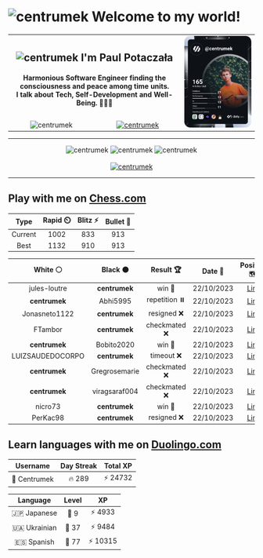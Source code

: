 <h1>
  <img
    src="https://emojis.slackmojis.com/emojis/images/1531849430/4246/blob-sunglasses.gif"
    width="30"
    alt="centrumek"
  />
  Welcome to my world!
</h1>

<table>
  <tbody>
    <tr>
      <td align="center" width="70%" colspan="2">
        <h2>
          <img
            src="https://raw.githubusercontent.com/MartinHeinz/MartinHeinz/master/wave.gif"
            width="30px"
            alt="centrumek"
          />
          I'm Paul Potaczała
        </h2>
        <h4>
          Harmonious Software Engineer finding the consciousness and peace among time units.
          <br/>
          I talk about Tech, Self-Development and Well-Being. 🌿🧘🚀
        </h4>
      </td>
      <td width="30%" rowspan="2">
        <a href="https://app.daily.dev/centrumek">
          <img
            src="./devcard.svg"
            alt="centrumek"
          />
        </a>
      </td>
    </tr>
    <tr align="center">
      <td>
        <img
          src="https://komarev.com/ghpvc/?username=centrumek&label=visitors&color=0e75b6&style=flat"
          alt="centrumek"
        >
      </td>
      <td>
        <a href="https://stackoverflow.com/users/14496012/centrumek">
          <img
            src="https://stackoverflow.com/users/flair/14496012.png?theme=dark"
            alt="centrumek"
          >
        </a>
      </td>
    </tr>
  </tbody>
</table>

---
<div align="center">
  <img 
    src="https://github-readme-stats.vercel.app/api?username=centrumek&show_icons=true&count_private=true&theme=dark&hide_border=true&hide=issues,contribs&bg_color=00000000"
    alt="centrumek"
  />
  <img
    src="https://github-readme-stats.vercel.app/api/top-langs/?username=centrumek&layout=compact&hide_border=true&theme=dark&bg_color=00000000&langs_count=6&exclude_repo=air-statistic-app"
    alt="centrumek"
  />
  <img 
    src="https://github-readme-streak-stats.herokuapp.com?user=centrumek&theme=dark&hide_border=true&background=FFFFFF00"
    alt="centrumek"
  />
  <br/>
  <br/>
  <a href="https://www.buymeacoffee.com/centrumek">
    <img
      src="https://cdn.buymeacoffee.com/buttons/v2/default-orange.png"
      height="50"
      width="210"
      alt="centrumek"
    />
  </a>
</div>

---

## Play with me on [Chess.com](https://www.chess.com/member/centrumek)

<div align="center">
<!--START_SECTION:chessStats-->
<!-- Automatically generated with https://github.com/Balastrong/chess-stats-action -->

| Type | Rapid ⏲️ | Blitz ⚡ | Bullet 🔫 |
|:---:|:---:|:---:|:---:|
| Current | 1002 | 833 | 913 |
| Best | 1132 | 910 | 913 |

| White ⚪ | Black ⚫ | Result 🏆 | Date 📅 | Position 🗺️ | Type 🕕 |
|:---:|:---:|:---:|:---:|:---:|:---:|
| jules-loutre | **centrumek** | win 🥇 | 22/10/2023 | <a href="http://www.ee.unb.ca/cgi-bin/tervo/fen.pl?select=8/3k4/R3R3/8/5P2/6p1/P5K1/8 w - -">Link</a> | Blitz |
| **centrumek** | Abhi5995 | repetition ⏸️ | 22/10/2023 | <a href="http://www.ee.unb.ca/cgi-bin/tervo/fen.pl?select=3rr1k1/ppp2Q1p/8/6PB/4P2q/P1P5/1P6/1R4K1 b - -">Link</a> | Blitz |
| Jonasneto1122 | **centrumek** | resigned ❌ | 22/10/2023 | <a href="http://www.ee.unb.ca/cgi-bin/tervo/fen.pl?select=rnbBkb1r/2p2ppp/p3p3/1p1nP3/2pP4/2N2N2/PP3PPP/R2QKB1R b KQkq -">Link</a> | Blitz |
| FTambor | **centrumek** | checkmated ❌ | 22/10/2023 | <a href="http://www.ee.unb.ca/cgi-bin/tervo/fen.pl?select=8/8/8/8/P7/4p3/1P1bKpkQ/7R b - -">Link</a> | Blitz |
| **centrumek** | Bobito2020 | win 🥇 | 22/10/2023 | <a href="http://www.ee.unb.ca/cgi-bin/tervo/fen.pl?select=6k1/5ppp/1p2p3/3p4/8/P1K1PP2/6PP/7R b - -">Link</a> | Blitz |
| LUIZSAUDEDOCORPO | **centrumek** | timeout ❌ | 22/10/2023 | <a href="http://www.ee.unb.ca/cgi-bin/tervo/fen.pl?select=8/8/3B2k1/3R4/p1P5/P7/4r1r1/5K1R b - -">Link</a> | Blitz |
| **centrumek** | Gregrosemarie | checkmated ❌ | 22/10/2023 | <a href="http://www.ee.unb.ca/cgi-bin/tervo/fen.pl?select=1k6/1N2R2p/5q2/8/5K2/Pr6/5nPP/8 w - -">Link</a> | Blitz |
| **centrumek** | viragsaraf004 | checkmated ❌ | 22/10/2023 | <a href="http://www.ee.unb.ca/cgi-bin/tervo/fen.pl?select=5B2/2R3pk/4p2p/3b1p1P/8/8/1r6/6Kr w - -">Link</a> | Blitz |
| nicro73 | **centrumek** | win 🥇 | 22/10/2023 | <a href="http://www.ee.unb.ca/cgi-bin/tervo/fen.pl?select=3r3k/p1b4p/6pP/6P1/4Pp1K/5Pq1/8/8 w - -">Link</a> | Blitz |
| PerKac98 | **centrumek** | resigned ❌ | 22/10/2023 | <a href="http://www.ee.unb.ca/cgi-bin/tervo/fen.pl?select=6r1/k7/3p2r1/Q1p1p3/4P3/3P2PP/P1P2P2/R4R1K b - -">Link</a> | Blitz |

<!--END_SECTION:chessStats-->
</div>

## Learn languages with me on [Duolingo.com](https://www.duolingo.com/profile/Centrumek)

<div align="center">
<!--START_SECTION:duolingoStats-->
<!-- Automatically generated with https://github.com/centrumek/duolingo-readme-stats-->

| Username | Day Streak | Total XP |
|:---:|:---:|:---:|
| 👤 Centrumek | 🔥 289 | ⚡ 24732 |

| Language | Level | XP |
|:---:|:---:|:---:|
| 🇯🇵 Japanese | 👑 9 | ⚡ 4933 |
| 🇺🇦 Ukrainian | 👑 37 | ⚡ 9484 |
| 🇪🇸 Spanish | 👑 77 | ⚡ 10315 |

<!--END_SECTION:duolingoStats-->
</div>
<!--
**centrumek/centrumek** is a ✨ _special_ ✨ repository because its `README.md` (this file) appears on your GitHub profile.

Here are some ideas to get you started:

- 🔭 I’m currently working on ...
- 🌱 I’m currently learning ...
- 👯 I’m looking to collaborate on ...
- 🤔 I’m looking for help with ...
- 💬 Ask me about ...
- 📫 How to reach me: ...
- 😄 Pronouns: ...
- ⚡ Fun fact: ...
-->
